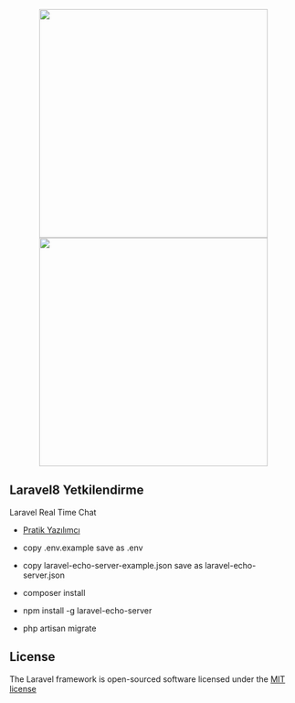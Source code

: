 <p align="center">  <a  href="https://wwwpratikyazilimci.com"><img src="https://www.pratikyazilimci.com/images/site/logo2.png" width="400"></a>
 <a href="https://laravel.com/"><img src="https://raw.githubusercontent.com/laravel/art/master/logo-lockup/5%20SVG/2%20CMYK/1%20Full%20Color/laravel-logolockup-cmyk-red.svg" width="400"></a> </p>

## Laravel8 Yetkilendirme

Laravel Real Time Chat

- [Pratik Yazılımcı](https://www.pratikyazilimci.com)


-  copy .env.example save as .env
-  copy laravel-echo-server-example.json save as laravel-echo-server.json
-  composer install
-  npm install -g laravel-echo-server 
-  php artisan migrate

## License

The Laravel framework is open-sourced software licensed under the [MIT license](https://opensource.org/licenses/MIT)
